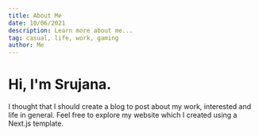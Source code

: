 ```yaml
---
title: About Me
date: 10/06/2021
description: Learn more about me...
tag: casual, life, work, gaming
author: Me
---
```


# Hi, I'm Srujana.

I thought that I should create a blog to post about my work, interested and life in general.
Feel free to explore my website which I created using a Next.js template.






